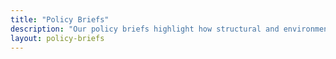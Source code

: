 ```yaml
---
title: "Policy Briefs"
description: "Our policy briefs highlight how structural and environmental factors intersect with health and justice outcomes, offering evidence-informed recommendations for prevention and reform."
layout: policy-briefs
---
```



